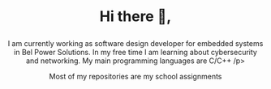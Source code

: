 # <p align="center">Hi there 👋,</p>
<p align="center">I am currently working as software design developer for embedded systems in Bel Power Solutions. In my free time I am learning about cybersecurity and networking. My main programming languages are C/C++ /p>
<p align="center">Most of my repositories are my school assignments<p>

<!--
**RomanKuruc/RomanKuruc** is a ✨ _special_ ✨ repository because its `README.md` (this file) appears on your GitHub profile.

Here are some ideas to get you started:

- 🔭 I’m currently working on ...
- 🌱 I’m currently learning ...
- 👯 I’m looking to collaborate on ...
- 🤔 I’m looking for help with ...
- 💬 Ask me about ...
- 📫 How to reach me: ...
- 😄 Pronouns: ...
- ⚡ Fun fact: ...
-->

